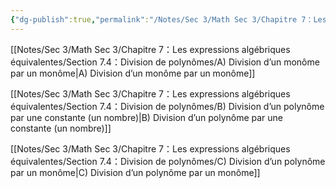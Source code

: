 ```yaml
---
{"dg-publish":true,"permalink":"/Notes/Sec 3/Math Sec 3/Chapitre 7：Les expressions algébriques équivalentes/Section 7.4：Division de polynômes/"}
---
```



[[Notes/Sec 3/Math Sec 3/Chapitre 7：Les expressions algébriques équivalentes/Section 7.4：Division de polynômes/A) Division d’un monôme par un monôme\|A) Division d’un monôme par un monôme]]

[[Notes/Sec 3/Math Sec 3/Chapitre 7：Les expressions algébriques équivalentes/Section 7.4：Division de polynômes/B) Division d’un polynôme par une constante (un nombre)\|B) Division d’un polynôme par une constante (un nombre)]]

[[Notes/Sec 3/Math Sec 3/Chapitre 7：Les expressions algébriques équivalentes/Section 7.4：Division de polynômes/C) Division d’un polynôme par un monôme\|C) Division d’un polynôme par un monôme]]